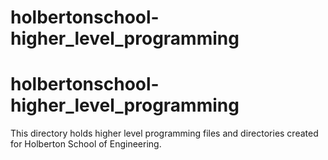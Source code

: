 # holbertonschool-higher_level_programming
# holbertonschool-higher_level_programming

This directory holds higher level programming files and directories created for Holberton School of Engineering.
